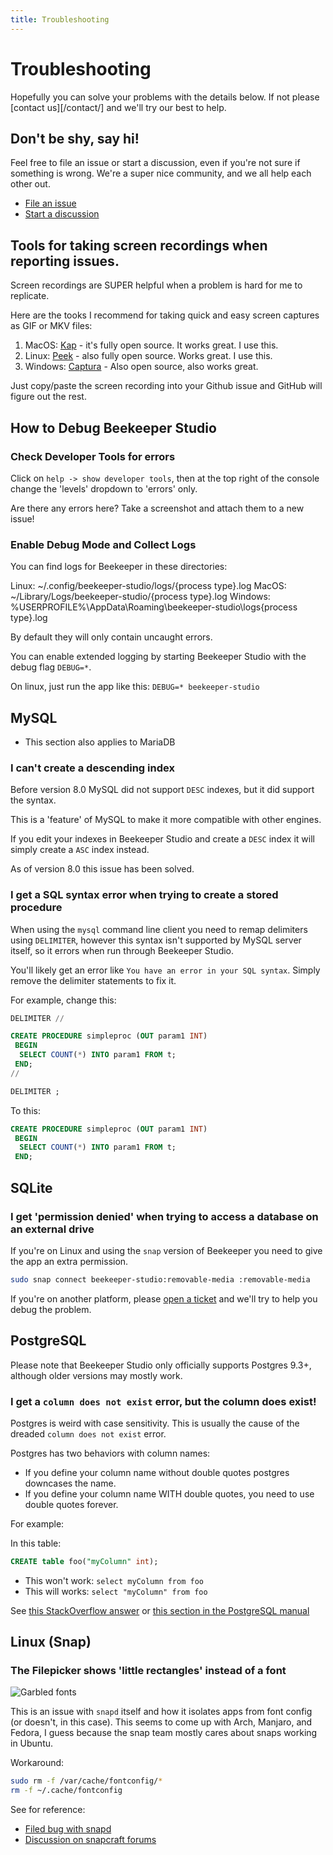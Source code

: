 ```yaml
---
title: Troubleshooting
---
```



# Troubleshooting

Hopefully you can solve your problems with the details below. If not please [contact us][/contact/] and we'll try our best to help.

## Don't be shy, say hi!

Feel free to file an issue or start a discussion, even if you're not sure if something is wrong. We're a super nice community, and we all help each other out.

- [File an issue](https://github.com/beekeeper-studio/beekeeper-studio/issues/new/choose)
- [Start a discussion](https://github.com/beekeeper-studio/beekeeper-studio/discussions/new)


## Tools for taking screen recordings when reporting issues.

Screen recordings are SUPER helpful when a problem is hard for me to replicate.

Here are the tooks I recommend for taking quick and easy screen captures as GIF or MKV files:

1. MacOS: [Kap](https://getkap.co/) - it's fully open source. It works great. I use this.
2. Linux: [Peek](https://github.com/phw/peek) - also fully open source. Works great. I use this.
3. Windows: [Captura](https://github.com/MathewSachin/Captura) - Also open source, also works great.

Just copy/paste the screen recording into your Github issue and GitHub will figure out the rest.


## How to Debug Beekeeper Studio

### Check Developer Tools for errors

Click on `help -> show developer tools`, then at the top right of the console change the 'levels' dropdown to 'errors' only.

Are there any errors here? Take a screenshot and attach them to a new issue!

### Enable Debug Mode and Collect Logs

You can find logs for Beekeeper in these directories:

Linux: ~/.config/beekeeper-studio/logs/{process type}.log
MacOS: ~/Library/Logs/beekeeper-studio/{process type}.log
Windows: %USERPROFILE%\AppData\Roaming\beekeeper-studio\logs\{process type}.log

By default they will only contain uncaught errors.

You can enable extended logging by starting Beekeeper Studio with the debug flag `DEBUG=*`.

On linux, just run the app like this: `DEBUG=* beekeeper-studio`


## MySQL

* This section also applies to MariaDB

### I can't create a descending index

Before version 8.0 MySQL did not support `DESC` indexes, but it did support the syntax.

This is a 'feature' of MySQL to make it more compatible with other engines.

If you edit your indexes in Beekeeper Studio and create a `DESC` index it will simply create a `ASC` index instead.

As of version 8.0 this issue has been solved.

### I get a SQL syntax error when trying to create a stored procedure

When using the `mysql` command line client you need to remap delimiters using `DELIMITER`, however this syntax isn't supported by MySQL server itself, so it errors when run through Beekeeper Studio.

You'll likely get an error like `You have an error in your SQL syntax`. Simply remove the delimiter statements to fix it.

For example, change this:
```sql
DELIMITER //

CREATE PROCEDURE simpleproc (OUT param1 INT)
 BEGIN
  SELECT COUNT(*) INTO param1 FROM t;
 END;
//

DELIMITER ;
```

To this:

```sql
CREATE PROCEDURE simpleproc (OUT param1 INT)
 BEGIN
  SELECT COUNT(*) INTO param1 FROM t;
 END;
```


## SQLite

### I get 'permission denied' when trying to access a database on an external drive

If you're on Linux and using the `snap` version of Beekeeper you need to give the app an extra permission.

```bash
sudo snap connect beekeeper-studio:removable-media :removable-media
```

If you're on another platform, please [open a ticket][bug] and we'll try to help you debug the problem.

[bug]: https://github.com/beekeeper-studio/beekeeper-studio/issues/new?template=bug_report.md&title=BUG:

## PostgreSQL

Please note that Beekeeper Studio only officially supports Postgres 9.3+, although older versions may mostly work.

### I get a `column does not exist` error, but the column does exist!

Postgres is weird with case sensitivity. This is usually the cause of the dreaded `column does not exist` error.

Postgres has two behaviors with column names:
- If you define your column name without double quotes postgres downcases the name.
- If you define your column name WITH double quotes, you need to use double quotes forever.

For example:

In this table:

```sql
CREATE table foo("myColumn" int);
```

- This won't work: `select myColumn from foo`
- This will works: `select "myColumn" from foo`

See [this StackOverflow answer](https://stackoverflow.com/a/20880247/18818) or [this section in the PostgreSQL manual](https://www.postgresql.org/docs/current/sql-syntax-lexical.html#SQL-SYNTAX-IDENTIFIERS)

## Linux (Snap)

### The Filepicker shows 'little rectangles' instead of a font

![Garbled fonts](../assets/img/garbled-fonts.png)

This is an issue with `snapd` itself and how it isolates apps from font config (or doesn't, in this case). This seems to come up with Arch, Manjaro, and Fedora, I guess because the snap team mostly cares about snaps working in Ubuntu.

Workaround:

```bash
sudo rm -f /var/cache/fontconfig/*
rm -f ~/.cache/fontconfig
```

See for reference:
- [Filed bug with snapd](https://bugs.launchpad.net/snappy/+bug/1916816)
- [Discussion on snapcraft forums](https://forum.snapcraft.io/t/snap-store-fonts-on-arch-linux-are-merely-empty-rectangles/15373/9)

